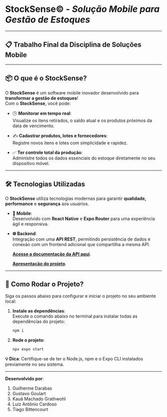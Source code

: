 # **StockSense©** - _Solução Mobile para Gestão de Estoques_

---

## **📋 Trabalho Final da Disciplina de Soluções Mobile**

---

## **📦 O que é o StockSense?**

O **StockSense** é um software mobile inovador desenvolvido para **transformar a gestão de estoques**!  
Com o **StockSense**, você pode:

- 🕒 **Monitorar em tempo real**:  
  Visualize os itens retirados, o saldo atual e os produtos próximos da data de vencimento.  

- ✍️ **Cadastrar produtos, lotes e fornecedores**:  
  Registre novos itens e lotes com simplicidade e rapidez.  

- ✅ **Ter controle total da produção**:  
  Administre todos os dados essenciais do estoque diretamente no seu dispositivo móvel.  

---

## **🛠️ Tecnologias Utilizadas**

O **StockSense** utiliza tecnologias modernas para garantir **qualidade, performance** e **segurança** aos usuários.  

- **📱 Mobile**:  
  Desenvolvido com **React Native** e **Expo Router** para uma experiência ágil e responsiva.

- **🌐 Backend**:  
  Integração com uma **API REST**, permitindo persistência de dados e conexão com um frontend adicional que compartilha a mesma API.
  
  [**Acesse a documentação da API aqui**](https://cloudy-meadow-118088.postman.co/workspace/Stocksense~84f79344-5f09-4a7e-aa74-b5f4065bec9f/collection/24113981-d9e16e76-d2e1-458e-adb1-6202519aadf6?action=share&creator=24113981).
  
  [**Apresentação do projeto**](https://www.canva.com/design/DAGSR1ih9Z4/0Z7FxzxsfqroHTw3j-n0PQ/edit?utm_content=DAGSR1ih9Z4&utm_campaign=designshare&utm_medium=link2&utm_source=sharebutton).

---

## **🚀 Como Rodar o Projeto?**

Siga os passos abaixo para configurar e iniciar o projeto no seu ambiente local:

1. **Instale as dependências**:  
   Execute o comando abaixo no terminal para instalar todas as dependências do projeto:
   ```bash
   npm i
   ```
2. **Rode o projeto**:
   
   ```bash
   npx expo start
   ```
**💡 Dica**: Certifique-se de ter o Node.js, npm e o Expo CLI instalados previamente no seu sistema.

---

**Desenvolvido por**:
1. Guilherme Darabas
2. Gustavo Goulart
3. Kauã Machado Grathwohl
4. Luiz Antônio Cardoso
5. Tiago Bittencourt
